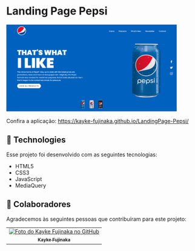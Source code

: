 # Landing Page Pepsi

<img src="./assets/img/img.png" width="450px" alt="PlayStation Store Page">


Confira a aplicação: https://kayke-fujinaka.github.io/LandingPage-Pepsi/

## 🚀 Technologies

Esse projeto foi desenvolvido com as seguintes tecnologias:

- HTML5
- CSS3
- JavaScript
- MediaQuery

## 🤝 Colaboradores

Agradecemos às seguintes pessoas que contribuíram para este projeto:

<table>
  <tr>
    <td align="center">
      <a href="#">
        <img src="https://avatars.githubusercontent.com/u/98772000?s=400&u=80de9af672be7f75cc7a546838552cf63d5b82fe&v=4" width="100px;" alt="Foto do Kayke Fujinaka no GitHub"/><br>
        <sub>
          <b>Kayke Fujinaka</b>
        </sub>
      </a>
    </td>